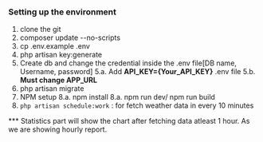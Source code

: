 ### Setting up the environment

1.  clone the git
2.  composer update --no-scripts
3.  cp .env.example .env
4.  php artisan key:generate
5.  Create db and change the credential inside the .env file[DB name, Username, password]
5.a.  Add **API_KEY={Your_API_KEY}** .env file
5.b.  **Must change APP_URL**
6.  php artisan migrate
8.  NPM setup
8.a.  npm install
8.a.  npm run dev/ npm run build
9. `php artisan schedule:work` : for fetch weather data in every 10 minutes


*** Statistics part will show the chart after fetching data atleast 1 hour. As we are showing hourly report.
